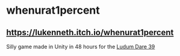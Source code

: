 # whenurat1percent

## https://lukenneth.itch.io/whenurat1percent

Silly game made in Unity in 48 hours for the [Ludum Dare 39](https://ldjam.com/events/ludum-dare/39/whenurat1percent)
